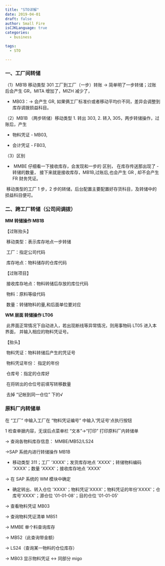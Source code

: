 ```yaml
---
title: "STO详解"
date: 2019-04-01
draft: false
author: Small Fire
isCJKLanguage: true
categories: 
  - business

tags: 
  - STO

---
```


### 一、工厂间转储

（1）MB1B 移动类型 301 工厂到工厂（一步）转账 -> 简单明了一步转储；过账后会产生 GR，MITA 增加了，MIZH 减少了，

- MB03：-> 会产生 GR, 如果俩工厂标准价或者移动平均价不同，差异会调整到库存调拨损益科目。

（2）MB1B （两步转储）移动类型 1. 转出 303, 2. 转入 305，两步转储操作，过账后，产生

- 物料凭证 - MB03,

- 会计凭证 - FB03,

（3）区别

- ​	MMBE 仔细看一下接收库存，会发现和一步的 区别，
  在库存传送那出现了 - 转储的数量，
  接下来就是接收库存，MB1B,过账后,也会产生 GR , 却不会产生 FR 财务凭证。

​	移动类型的工厂 1 步，2 步的转储，后台配置主要配置好存货科目，及转储中的损益科目便可。

### 二、跨工厂转储（公司间调拨）

**MM 转储操作 MB1B**

【过账抬头】

​	移动类型：表示库存地点一步转储

​	工厂：指定公司代码

​	库存地点：物料储存的仓库代码

【过账项目】

​	接收库存地点：物料转储后存放的库位代码

​	物料：原料等级代码

​	数量：转储物料的量,和后面单位要对应


**WM 层面 转储操作 LT06**

​	此界面正常情况下自动进入，若出现断线等异常情况，则用事物码 LT05 进入本界面，
并输入相应的物料凭证号。

【抬头】

​	物料凭证：物料转储后产生的凭证号

​	物料凭证年份： 指定的年份

​	仓库号：指定的仓库好

​	在将转出的仓位号前填写转移数量

​	去掉 “记帐到同一仓位” 下的√

### 原料厂内转储单 

在 “工厂” 中输入工厂在 “物料凭证编号” 中输入‘凭证号‘点执行按钮

1	检查单据内容，无误后点菜单栏 “文本”→“打印”	打印原料厂内转储单

-> 查询各物料库存信息： MMBE/MB52/LS24

->SAP 系统内进行转储操作 MB1B 

- 移动类型 311；工厂 'XXXX'；发货库存地点 'XXXX'；转储物料编码 'XXXX'；数量 'XXXX'；接收库存地点 'XXXX'

-> 在 SAP 系统的 WM 模块中确定

- 确定转出、转入仓位 'XXXX'；物料凭证'XXXX'；物料凭证的年份'XXXX'；仓库号'XXXX'；源仓位 '01-01-08'；目的仓位 '01-01-05'

-> 查看物料凭证 MB03

-> 查询物料凭证清单 MB51

-> MMBE 单个料查询库存

-> MB52（此查询带金额）

-> LS24（查询某一物料的仓位库存）

-> MB03 显示物料凭证 <-> 同部分 migo